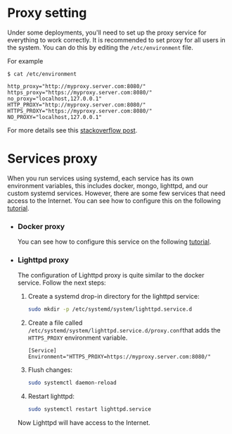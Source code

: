 # Proxy setting

Under some deployments, you'll need to set up the proxy service for everything to work correctly. It is recommended to set proxy for all users in the system. You can do this by editing the `/etc/environment` file.

For example

```
$ cat /etc/environment

http_proxy="http://myproxy.server.com:8080/"
https_proxy="https://myproxy.server.com:8080/"
no_proxy="localhost,127.0.0.1"
HTTP_PROXY="http://myproxy.server.com:8080/"
HTTPS_PROXY="https://myproxy.server.com:8080/"
NO_PROXY="localhost,127.0.0.1"
```

For more details see this [stackoverflow post](https://askubuntu.com/questions/175172/how-do-i-configure-proxies-without-gui).

# Services proxy

When you run services using systemd, each service has its own environment variables, this includes docker, mongo, lighttpd, and our custom systemd services. However, there are some few services that need access to the Internet. You can see how to configure this on the following [tutorial](https://docs.docker.com/config/daemon/systemd/#httphttps-proxy).

- ### Docker proxy

  You can see how to configure this service on the following [tutorial](https://docs.docker.com/config/daemon/systemd/#httphttps-proxy).


- ### Lighttpd proxy

  The configuration of Lighttpd proxy is quite similar to the docker service. Follow the next steps:

  1. Create a systemd drop-in directory for the lighttpd service:

     ```bash
     sudo mkdir -p /etc/systemd/system/lighttpd.service.d
     ```

  2. Create a file called `/etc/systemd/system/lighttpd.service.d/proxy.conf`that adds the `HTTPS_PROXY` environment variable.

     ```
     [Service]
     Environment="HTTPS_PROXY=https://myproxy.server.com:8080/"
     ```

  3. Flush changes:

     ```bash
     sudo systemctl daemon-reload
     ```

  4. Restart lighttpd:

     ```bash
     sudo systemctl restart lighttpd.service
     ```

  Now Lighttpd will have access to the Internet.


